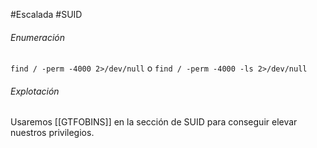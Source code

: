 #Escalada #SUID 
###### Enumeración
`find / -perm -4000 2>/dev/null` o `find / -perm -4000 -ls 2>/dev/null`

###### Explotación
Usaremos [[GTFOBINS]] en la sección de SUID para conseguir elevar nuestros privilegios.